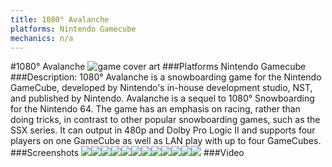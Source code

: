 ```yaml
---
title: 1080° Avalanche
platforms: Nintendo Gamecube
mechanics: n/a
---
```

#1080° Avalanche
![game cover art](//images.igdb.com/igdb/image/upload/t_cover_big/gsyfqjzg1b7bftyh2alg.jpg "Logo Title Text 1")
###Platforms
Nintendo Gamecube
###Description:
1080° Avalanche is a snowboarding game for the Nintendo GameCube, developed by Nintendo's in-house development studio, NST, and published by Nintendo. Avalanche is a sequel to 1080° Snowboarding for the Nintendo 64. The game has an emphasis on racing, rather than doing tricks, in contrast to other popular snowboarding games, such as the SSX series. It can output in 480p and Dolby Pro Logic II and supports four players on one GameCube as well as LAN play with up to four GameCubes.
###Screenshots
<a target="_blank" href="//images.igdb.com/igdb/image/upload/t_cover_big/m9evs7rnwqh7nhrj11xw.jpg"><img src="//images.igdb.com/igdb/image/upload/t_thumb/m9evs7rnwqh7nhrj11xw.jpg"/></a><a target="_blank" href="//images.igdb.com/igdb/image/upload/t_cover_big/wlmgdvgg4cryknuqc78x.jpg"><img src="//images.igdb.com/igdb/image/upload/t_thumb/wlmgdvgg4cryknuqc78x.jpg"/></a><a target="_blank" href="//images.igdb.com/igdb/image/upload/t_cover_big/ndusu8lu5siunrcsh2hb.jpg"><img src="//images.igdb.com/igdb/image/upload/t_thumb/ndusu8lu5siunrcsh2hb.jpg"/></a><a target="_blank" href="//images.igdb.com/igdb/image/upload/t_cover_big/cazoucigizvpgeyjvdmg.jpg"><img src="//images.igdb.com/igdb/image/upload/t_thumb/cazoucigizvpgeyjvdmg.jpg"/></a><a target="_blank" href="//images.igdb.com/igdb/image/upload/t_cover_big/arhzxq9kgjzaazybrd7e.jpg"><img src="//images.igdb.com/igdb/image/upload/t_thumb/arhzxq9kgjzaazybrd7e.jpg"/></a><a target="_blank" href="//images.igdb.com/igdb/image/upload/t_cover_big/cwpqupha1wzhiit2y4j5.jpg"><img src="//images.igdb.com/igdb/image/upload/t_thumb/cwpqupha1wzhiit2y4j5.jpg"/></a><a target="_blank" href="//images.igdb.com/igdb/image/upload/t_cover_big/o8yuf07ubhlbjulakyud.jpg"><img src="//images.igdb.com/igdb/image/upload/t_thumb/o8yuf07ubhlbjulakyud.jpg"/></a><a target="_blank" href="//images.igdb.com/igdb/image/upload/t_cover_big/ikqoe59jw3auqjf7fabu.jpg"><img src="//images.igdb.com/igdb/image/upload/t_thumb/ikqoe59jw3auqjf7fabu.jpg"/></a><a target="_blank" href="//images.igdb.com/igdb/image/upload/t_cover_big/zx5ucldvnqifwdurkcft.jpg"><img src="//images.igdb.com/igdb/image/upload/t_thumb/zx5ucldvnqifwdurkcft.jpg"/></a><a target="_blank" href="//images.igdb.com/igdb/image/upload/t_cover_big/pjjk2pjffjnm1dmws1wz.jpg"><img src="//images.igdb.com/igdb/image/upload/t_thumb/pjjk2pjffjnm1dmws1wz.jpg"/></a><a target="_blank" href="//images.igdb.com/igdb/image/upload/t_cover_big/abh196wjmz9gup78vzz9.jpg"><img src="//images.igdb.com/igdb/image/upload/t_thumb/abh196wjmz9gup78vzz9.jpg"/></a><a target="_blank" href="//images.igdb.com/igdb/image/upload/t_cover_big/tnpf6ksrdg3dhzqkhj5v.jpg"><img src="//images.igdb.com/igdb/image/upload/t_thumb/tnpf6ksrdg3dhzqkhj5v.jpg"/></a>
###Video

